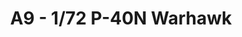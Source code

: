 ---
layout: product
title: "A9 - 1/72 P-40N Warhawk"
price: "1300" 
desc: "Maketa"
img_path: "/assets/img/HASE 00139.webp"
brand: "Hasegawa"
available: true
special_offer: false
new: false
soon: false
cat: "010000"
subcat: "015700"
subsubcat: "0N/A"
sifra: "HASE 00139"
popular: false
spec: false
---
